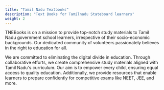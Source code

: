 ```yaml
---
title: "Tamil Nadu Textbooks"
description: "Text Books for Tamilnadu Stateboard learners"
weight: 2
---
```


TNEBooks is on a mission to provide top-notch study materials to Tamil Nadu government school learners, irrespective of their socio-economic backgrounds. Our dedicated community of volunteers passionately believes in the right to education for all.

We are committed to eliminating the digital divide in education. Through collaborative efforts, we create comprehensive study materials aligned with Tamil Nadu's curriculum. Our aim is to empower every child, ensuring equal access to quality education. Additionally, we provide resources that enable learners to prepare confidently for competitive exams like NEET, JEE, and more.
